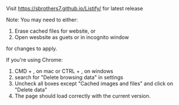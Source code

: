 Visit https://sbrothers7.github.io/Listify/ for latest release




Note: You may need to either:
1. Erase cached files for website, or
2. Open wesbsite as guets or in incognito window

for changes to apply.


If you're using Chrome:

1. CMD + , on mac or CTRL + , on windows
2. search for "Delete browsing data" in settings
3. Uncheck all boxes except "Cached images and files" and click on "Delete data"
4. The page should load correctly with the current version.
